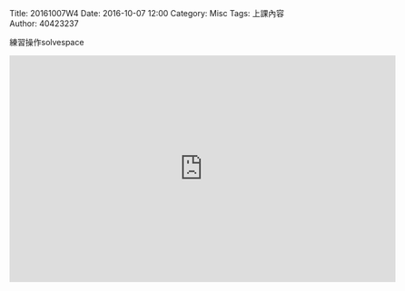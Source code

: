 Title: 20161007W4
Date: 2016-10-07 12:00
Category: Misc
Tags: 上課內容
Author: 40423237
<!-- PELICAN_END_SUMMARY -->

<p>練習操作solvespace</p>

<iframe src="https://player.vimeo.com/video/199145788" width="680" height="400" frameborder="0" webkitallowfullscreen mozallowfullscreen allowfullscreen></iframe>


